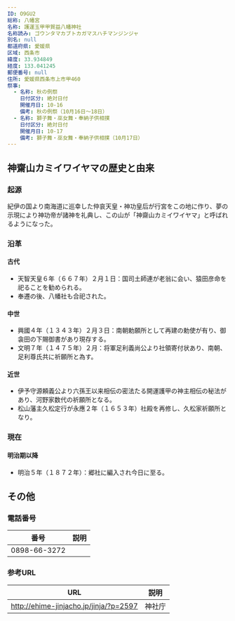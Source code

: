 ```yaml
---
ID: O9GU2
総称: 八幡宮
名称: 護運玉甲甲賀益八幡神社
名称読み: ゴウンタマカブトカガマスハチマンジンジャ
別名: null
都道府県: 愛媛県
区域: 西条市
緯度: 33.934849
経度: 133.041245
郵便番号: null
住所: 愛媛県西条市上市甲460
祭事:
  - 名称: 秋の例祭
    日付区分: 絶対日付
    開催月日: 10-16
    備考: 秋の例祭（10月16日～18日）
  - 名称: 獅子舞・巫女舞・奉納子供相撲
    日付区分: 絶対日付
    開催月日: 10-17
    備考: 獅子舞・巫女舞・奉納子供相撲（10月17日）
---
```


## 神齋山カミイワイヤマの歴史と由来

### 起源

紀伊の国より南海道に巡幸した仲哀天皇・神功皇后が行宮をこの地に作り、夢の示現により神功帝が諸神を礼典し、この山が「神齋山カミイワイヤマ」と呼ばれるようになった。

### 沿革

#### 古代

- 天智天皇６年（６６７年）２月１日：国司土師連が老翁に会い、猿田彦命を祀ることを勧められる。
- 奉遷の後、八幡社も合祀された。

#### 中世

- 興國４年（１３４３年）２月３日：南朝勅願所として再建の勅使が有り、御衾田の下賜御書があり現存する。
- 文明７年（１４７５年）２月：将軍足利義尚公より社領寄付状あり、南朝、足利尊氏共に祈願所と為す。

#### 近世

- 伊予守源頼義公より六孫王以来相伝の密法たる開運護甲の神主相伝の秘法があり、河野家数代の祈願所となる。
- 松山藩主久松定行が永應２年（１６５３年）社殿を再修し、久松家祈願所となり。

### 現在

#### 明治期以降

- 明治５年（１８７２年）：郷社に編入され今日に至る。

## その他

### 電話番号

| 番号         | 説明 |
| ------------ | ---- |
| 0898-66-3272 |      |

### 参考URL

| URL                                    | 説明   |
| -------------------------------------- | ------ |
| http://ehime-jinjacho.jp/jinja/?p=2597 | 神社庁 |
